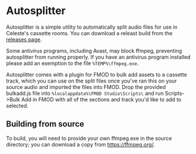 # Autosplitter
Autosplitter is a simple utility to automatically split audio files for use in Celeste's cassette rooms. You can download a releast build from the [releases page](https://github.com/Majora320/autosplitter/releases).

Some antivirus programs, including Avast, may block ffmpeg, preventing autosplitter from running properly.
If you have an antivirus program installed please add an exemption to the file `%TEMP%\ffmpeg.exe`.

Autosplitter comes with a plugin for FMOD to bulk add assets to a cassette track, which you can use on the split files once you've ran this on your source audio and imported the files into FMOD.
Drop the provided bulkadd.js file into `%localappdata%\FMOD Studio\Scripts\` and run Scripts->Bulk Add in FMOD with all of the sections and track you'd like to add to selected.

## Building from source
To build, you will need to provide your own ffmpeg.exe in the source directory; you can download a copy from https://ffmpeg.org/.
